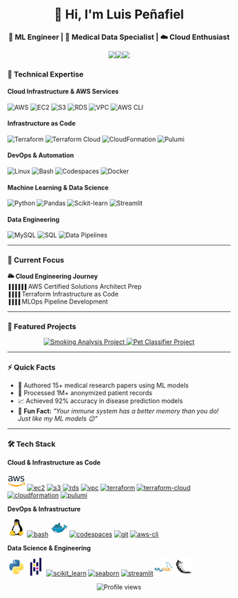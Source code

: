 <h1 align="center">👋 Hi, I'm Luis Peñafiel</h1>
<h3 align="center">🤖 ML Engineer | 🏥 Medical Data Specialist | ☁️ Cloud Enthusiast</h3>

<p align="center" style="display: flex; justify-content: center; gap: 0; margin: 0; padding: 0;">
  <a href="https://github.com/LuisPenafiel?tab=repositories" style="margin: 0; padding: 0;"><img src="https://img.shields.io/badge/📂_Projects-100000?style=for-the-badge&logo=github&logoColor=white"></a><a href="https://www.linkedin.com/in/luis-peñafiel-palmer/" style="margin: 0; padding: 0;"><img src="https://img.shields.io/badge/👔_LinkedIn-0077B5?style=for-the-badge&logo=linkedin&logoColor=white"></a><a href="mailto:penafielpalmerluis@gmail.com" style="margin: 0; padding: 0;"><img src="https://img.shields.io/badge/📧_Email-D14836?style=for-the-badge&logo=gmail&logoColor=white"></a>
</p>

### 🔧 Technical Expertise

#### **Cloud Infrastructure & AWS Services**  
<img src="https://img.shields.io/badge/AWS-232F3E?logo=amazonaws&logoColor=white" alt="AWS"> 
<img src="https://img.shields.io/badge/Amazon_EC2-FF9900?logo=amazonec2&logoColor=white" alt="EC2"> 
<img src="https://img.shields.io/badge/Amazon_S3-569A31?logo=amazons3&logoColor=white" alt="S3"> 
<img src="https://img.shields.io/badge/Amazon_RDS-527FFF?logo=amazonrds&logoColor=white" alt="RDS"> 
<img src="https://img.shields.io/badge/Amazon_VPC-232F3E?logo=amazonaws&logoColor=white" alt="VPC"> 
<img src="https://img.shields.io/badge/AWS_CLI-FF9900?logo=amazonaws&logoColor=white" alt="AWS CLI">

#### **Infrastructure as Code**  
<img src="https://img.shields.io/badge/Terraform-7B42BC?logo=terraform&logoColor=white" alt="Terraform"> 
<img src="https://img.shields.io/badge/Terraform_Cloud-7B42BC?logo=terraform&logoColor=white" alt="Terraform Cloud"> 
<img src="https://img.shields.io/badge/CloudFormation-232F3E?logo=amazonaws&logoColor=white" alt="CloudFormation"> 
<img src="https://img.shields.io/badge/Pulumi-8A3391?logo=pulumi&logoColor=white" alt="Pulumi">

#### **DevOps & Automation**  
<img src="https://img.shields.io/badge/Linux-FCC624?logo=linux&logoColor=black" alt="Linux">
<img src="https://img.shields.io/badge/Bash-4EAA25?logo=gnubash&logoColor=white" alt="Bash"> 
<img src="https://img.shields.io/badge/GitHub_Codespaces-181717?logo=github&logoColor=white" alt="Codespaces"> 
<img src="https://img.shields.io/badge/Docker-2496ED?logo=docker&logoColor=white" alt="Docker">

#### **Machine Learning & Data Science**  
<img src="https://img.shields.io/badge/Python-3776AB?logo=python&logoColor=white" alt="Python"> 
<img src="https://img.shields.io/badge/Pandas-150458?logo=pandas&logoColor=white" alt="Pandas">
<img src="https://img.shields.io/badge/Scikit_learn-F7931E?logo=scikitlearn&logoColor=white" alt="Scikit-learn">
<img src="https://img.shields.io/badge/Streamlit-FF4B4B?logo=streamlit&logoColor=white" alt="Streamlit">

#### **Data Engineering**  
<img src="https://img.shields.io/badge/MySQL-4479A1?logo=mysql&logoColor=white" alt="MySQL">
<img src="https://img.shields.io/badge/SQL-003B57?logo=postgresql&logoColor=white" alt="SQL"> 
<img src="https://img.shields.io/badge/Data_Pipelines-01A982?logo=apacheairflow&logoColor=white" alt="Data Pipelines">


---

### 🚀 Current Focus

**🌥 Cloud Engineering Journey**  
`▐▐▐▐▐▐` AWS Certified Solutions Architect Prep  
`▐▐▐▐` Terraform Infrastructure as Code  
`▐▐▐▐` MLOps Pipeline Development

---

### 📌 Featured Projects

<div align="center">
  <a href="https://github.com/LuisPenafiel/Body_Signals_of_Smoking---AWS-Terraform-testing">
    <img src="https://github-readme-stats.vercel.app/api/pin/?username=LuisPenafiel&repo=Body_Signals_of_Smoking---AWS-Terraform-testing&theme=dark" alt="Smoking Analysis Project">
  </a>
  <a href="https://github.com/LuisPenafiel/DeepLearning_Dog-Cat_Classify">
    <img src="https://github-readme-stats.vercel.app/api/pin/?username=LuisPenafiel&repo=DeepLearning_Dog-Cat_Classify&theme=dark" alt="Pet Classifier Project">
  </a>
</div>

---

### ⚡ Quick Facts

- 🔬 Authored 15+ medical research papers using ML models
- 🏥 Processed 1M+ anonymized patient records
- 📈 Achieved 92% accuracy in disease prediction models
- 🧠 **Fun Fact:** *"Your immune system has a better memory than you do! Just like my ML models 😉"*

---

### 🛠️ Tech Stack

**Cloud & Infrastructure as Code**  
<p align="left">
  <a href="https://aws.amazon.com" target="_blank" rel="noreferrer"><img src="https://raw.githubusercontent.com/devicons/devicon/master/icons/amazonwebservices/amazonwebservices-original-wordmark.svg" alt="aws" width="40" height="40"/></a>
  <a href="https://aws.amazon.com/ec2/" target="_blank" rel="noreferrer"><img src="https://cdn.worldvectorlogo.com/logos/aws-ec2.svg" alt="ec2" width="40" height="40"/></a>
  <a href="https://aws.amazon.com/s3/" target="_blank" rel="noreferrer"><img src="https://cdn.worldvectorlogo.com/logos/aws-s3.svg" alt="s3" width="40" height="40"/></a>
  <a href="https://aws.amazon.com/rds/" target="_blank" rel="noreferrer"><img src="https://cdn.worldvectorlogo.com/logos/aws-rds.svg" alt="rds" width="40" height="40"/></a>
  <a href="https://aws.amazon.com/vpc/" target="_blank" rel="noreferrer"><img src="https://d1.awsstatic.com/webteam/architecture-icons/q1-2024/Architecture-Service-Icons_01302024_Networking-Content-Delivery/Arch_Amazon-VPC_48.svg" alt="vpc" width="40" height="40"/></a>
  <a href="https://www.terraform.io/" target="_blank" rel="noreferrer"><img src="https://www.vectorlogo.zone/logos/terraformio/terraformio-icon.svg" alt="terraform" width="40" height="40"/></a>
  <a href="https://cloud.hashicorp.com/products/terraform" target="_blank" rel="noreferrer"><img src="https://www.datocms-assets.com/2885/1649941242-terraformcloud.svg" alt="terraform-cloud" width="40" height="40"/></a>
  <a href="https://aws.amazon.com/cloudformation/" target="_blank" rel="noreferrer"><img src="https://d1.awsstatic.com/webteam/architecture-icons/q1-2024/Architecture-Service-Icons_01302024_Management-Governance/Arch_AWS-CloudFormation_48.svg" alt="cloudformation" width="40" height="40"/></a>
  <a href="https://www.pulumi.com/" target="_blank" rel="noreferrer"><img src="https://www.pulumi.com/logos/tech/terraform.svg" alt="pulumi" width="40" height="40"/></a>
</p>

**DevOps & Infrastructure**  
<p align="left">
  <a href="https://www.linux.org/" target="_blank" rel="noreferrer"><img src="https://raw.githubusercontent.com/devicons/devicon/master/icons/linux/linux-original.svg" alt="linux" width="40" height="40"/></a>
  <a href="https://www.gnu.org/software/bash/" target="_blank" rel="noreferrer"><img src="https://www.vectorlogo.zone/logos/gnu_bash/gnu_bash-icon.svg" alt="bash" width="40" height="40"/></a>
  <a href="https://www.docker.com/" target="_blank" rel="noreferrer"><img src="https://raw.githubusercontent.com/devicons/devicon/master/icons/docker/docker-original.svg" alt="docker" width="40" height="40"/></a>
  <a href="https://github.com/features/codespaces" target="_blank" rel="noreferrer"><img src="https://github.githubassets.com/images/modules/site/codespaces/logo.svg" alt="codespaces" width="40" height="40"/></a>
  <a href="https://git-scm.com/" target="_blank" rel="noreferrer"><img src="https://www.vectorlogo.zone/logos/git-scm/git-scm-icon.svg" alt="git" width="40" height="40"/></a>
  <a href="https://aws.amazon.com/cli/" target="_blank" rel="noreferrer"><img src="https://d1.awsstatic.com/webteam/architecture-icons/q1-2024/Architecture-Service-Icons_01302024_Developer- Tools/Arch_AWS-CLI_48.svg" alt="aws-cli" width="40" height="40"/></a>
</p>

**Data Science & Engineering**  
<p align="left">
  <a href="https://www.python.org" target="_blank" rel="noreferrer"><img src="https://raw.githubusercontent.com/devicons/devicon/master/icons/python/python-original.svg" alt="python" width="40" height="40"/></a>
  <a href="https://pandas.pydata.org/" target="_blank" rel="noreferrer"><img src="https://raw.githubusercontent.com/devicons/devicon/2ae2a900d2f041da66e950e4d48052658d850630/icons/pandas/pandas-original.svg" alt="pandas" width="40" height="40"/></a>
  <a href="https://scikit-learn.org/" target="_blank" rel="noreferrer"><img src="https://upload.wikimedia.org/wikipedia/commons/0/05/Scikit_learn_logo_small.svg" alt="scikit_learn" width="40" height="40"/></a>
  <a href="https://seaborn.pydata.org/" target="_blank" rel="noreferrer"><img src="https://seaborn.pydata.org/_images/logo-mark-lightbg.svg" alt="seaborn" width="40" height="40"/></a>
  <a href="https://streamlit.io/" target="_blank" rel="noreferrer"><img src="https://streamlit.io/images/brand/streamlit-mark-color.svg" alt="streamlit" width="40" height="40"/></a>
  <a href="https://www.mysql.com/" target="_blank" rel="noreferrer"><img src="https://raw.githubusercontent.com/devicons/devicon/master/icons/mysql/mysql-original-wordmark.svg" alt="mysql" width="40" height="40"/></a>
  <a href="https://flask.palletsprojects.com/" target="_blank" rel="noreferrer"><img src="https://raw.githubusercontent.com/devicons/devicon/master/icons/flask/flask-original.svg" alt="flask" width="40" height="40"/></a>
</p>

<div align="center">
  <img src="https://komarev.com/ghpvc/?username=LuisPenafiel&label=Profile%20Views&color=blue&style=flat-square" alt="Profile views">
</div>
